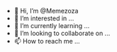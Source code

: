 - 👋 Hi, I’m @Memezoza
- 👀 I’m interested in ...
- 🌱 I’m currently learning ...
- 💞️ I’m looking to collaborate on ...
- 📫 How to reach me ...

<!---
Memezoza/Memezoza is a ✨ special ✨ repository because its `README.md` (this file) appears on your GitHub profile.
You can click the Preview link to take a look at your changes.
--->
